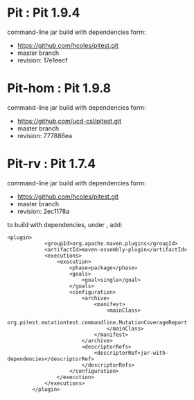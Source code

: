 # Pit : Pit 1.9.4
command-line jar build with dependencies form:
* https://github.com/hcoles/pitest.git
* master branch
* revision: 17e1eecf
 
# Pit-hom : Pit 1.9.8 
command-line jar build with dependencies form:
* https://github.com/ucd-csl/pitest.git
* master branch
* revision: 777886ea

# Pit-rv : Pit 1.7.4
command-line jar build with dependencies form:
* https://github.com/hcoles/pitest.git
* master branch
* revision: 2ec1178a

to build with dependencies, under <build> <plugins>, add:

	<plugin>
				<groupId>org.apache.maven.plugins</groupId>
				<artifactId>maven-assembly-plugin</artifactId>
				<executions>
					<execution>
						<phase>package</phase>
						<goals>
							<goal>single</goal>
						</goals>
						<configuration>
							<archive>
								<manifest>
									<mainClass>
										org.pitest.mutationtest.commandline.MutationCoverageReport
									</mainClass>
								</manifest>
							</archive>
							<descriptorRefs>
								<descriptorRef>jar-with-dependencies</descriptorRef>
							</descriptorRefs>
						</configuration>
					</execution>
				</executions>
			</plugin>